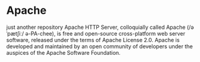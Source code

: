# Apache
just another repository
Apache HTTP Server, colloquially called Apache (/əˈpætʃiː/ ə-PA-chee), is free and open-source cross-platform web server software, released under the terms of Apache License 2.0. Apache is developed and maintained by an open community of developers under the auspices of the Apache Software Foundation.
